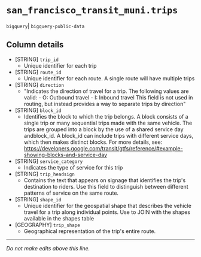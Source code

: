 # `san_francisco_transit_muni.trips`
`bigquery`| `bigquery-public-data`

## Column details
* [STRING]    `trip_id`
  - Unique identifier for each trip
* [STRING]    `route_id`
  - Unique identifier for each route. A single route will have multiple trips
* [STRING]    `direction`
  - "Indicates the direction of travel for a trip. The following values are valid:   -  O: Outbound travel -  I: Inbound travel  This field is not used in routing, but instead provides a way to separate trips by direction"
* [STRING]    `block_id`
  - Identifies the block to which the trip belongs. A block consists of a single trip or many sequential trips made with the same vehicle. The trips are grouped into a block by the use of a shared service day andblock_id. A block_id can include trips with different service days, which then makes distinct blocks. For more details, see: https://developers.google.com/transit/gtfs/reference/#example-showing-blocks-and-service-day
* [STRING]    `service_category`
  - Indicates the type of service for this trip
* [STRING]    `trip_headsign`
  - Contains the text that appears on signage that identifies the trip's destination to riders. Use this field to distinguish between different patterns of service on the same route.
* [STRING]    `shape_id`
  - Unique identifier for the geospatial shape that describes the vehicle travel for a trip along individual points. Use to JOIN with the shapes available in the shapes table
* [GEOGRAPHY] `trip_shape`
  - Geographical representation of the trip's entire route.

-------------------------------------------------------------------------------
*Do not make edits above this line.*
